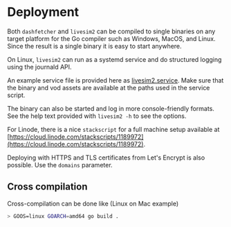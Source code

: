 # Deployment

Both `dashfetcher` and `livesim2` can be compiled to single binaries
on any target platform for the Go compiler such as Windows, MacOS, and Linux.
Since the result is a single binary it is easy to start anywhere.

On Linux, `livesim2` can run as a systemd service and do structured logging
using the journald API.

An example service file is provided here as [livesim2.service][servicefile].
Make sure that the binary and vod assets are available at the paths used in the service script.

The binary can also be started and log in more console-friendly formats.
See the help text provided with `livesim2 -h` to see the options.

For Linode, there is a nice `stackscript` for a full machine setup available at
[https://cloud.linode.com/stackscripts/1189972](https://cloud.linode.com/stackscripts/1189972).

Deploying with HTTPS and TLS certificates from Let's Encrypt is also possible. Use the
`domains` parameter.

## Cross compilation

Cross-compilation can be done like (Linux on Mac example)

```sh
> GOOS=linux GOARCH=amd64 go build .
```

[servicefile]: livesim2.service
